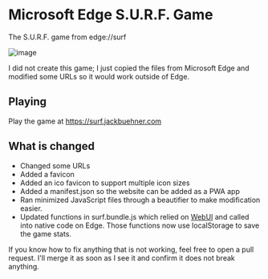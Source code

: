 # Microsoft Edge S.U.R.F. Game
The S.U.R.F. game from edge://surf

![image](https://user-images.githubusercontent.com/16235094/68094282-c960d400-fe6c-11e9-8719-e3da9a5149ee.png)

I did not create this game; I just copied the files from Microsoft Edge and modified some URLs so it would work outside of Edge.

## Playing
Play the game at https://surf.jackbuehner.com

## What is changed
- Changed some URLs
- Added a favicon
- Added an ico favicon to support multiple icon sizes
- Added a manifest.json so the website can be added as a PWA app
- Ran minimized JavaScript files through a beautifier to make modification easier.
- Updated functions in surf.bundle.js which relied on [WebUI](https://chromium.googlesource.com/chromium/src/+/HEAD/docs/webui_explainer.md) and called into native code on Edge. Those functions now use localStorage to save the game stats.

If you know how to fix anything that is not working, feel free to open a pull request. I'll merge it as soon as I see it and confirm it does not break anything.
